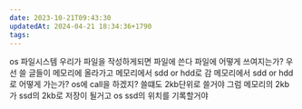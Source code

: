 ```yaml
---
date: 2023-10-21T09:43:30
updatedAt: 2024-04-21 18:34:36+1790
tags: 
---
```

os
파일시스템
우리가 파일을 작성하게되면 파일에 쓴다
파일에 어떻게 쓰여지는가?
우선 쓸 글들이 메모리에 올라가고
메모리에서 sdd or hdd로 감
메모리에서 sdd or hdd로 어떻게 가는가?
os에 call을 하겠지?
쓸떄도 2kb단위로 쓸거야
그럼 메모리의 2kb가 ssd의 2kb로 저장이 될거고
os ssd의 위치를 기록할거야